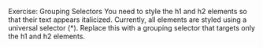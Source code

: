 Exercise: Grouping Selectors
You need to style the h1 and h2 elements so that their text appears italicized. Currently, all elements are styled using a universal selector (\*). Replace this with a grouping selector that targets only the h1 and h2 elements.
